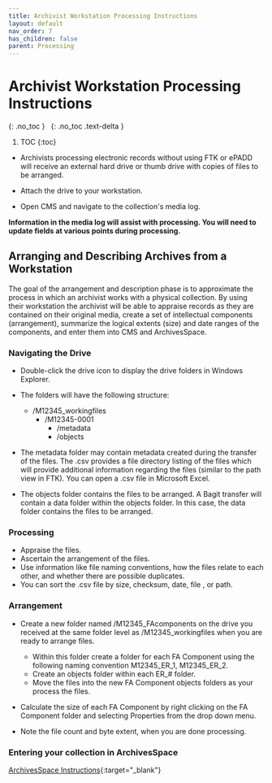 ```yaml
---
title: Archivist Workstation Processing Instructions
layout: default
nav_order: 7
has_children: false
parent: Processing
---
```


# Archivist Workstation Processing Instructions
{: .no_toc }
&nbsp;
{: .no_toc .text-delta }
1. TOC
{:toc}

* Archivists processing electronic records without using FTK or ePADD will receive an external hard drive or thumb drive with copies of files to be arranged.  

* Attach the drive to your workstation.  

* Open CMS and navigate
to the collection's media log.  

**Information in the media log will assist with processing. You will need to update fields at various points during processing.**

## Arranging and Describing Archives from a Workstation

The goal of the arrangement and description phase is to approximate the
process in which an archivist works with a physical collection. By using
their workstation the archivist will be able to appraise records as they are contained
on their original media, create a set of intellectual components
(arrangement), summarize the logical extents (size) and date ranges of
the components, and enter them into CMS and ArchivesSpace.

### Navigating the Drive

* Double-click the drive icon to display the drive folders in Windows Explorer.
* The folders will have the following structure:  
    * /M12345_workingfiles
		* /M12345-0001
			* /metadata
			* /objects 
        
* The metadata folder may contain metadata created during the transfer of the files. The .csv provides a file directory listing of the files which will provide additional information regarding the files (similar to the path view in FTK). You can open a .csv file in Microsoft Excel.

* The objects folder contains the files to be arranged. A Bagit transfer will contain a data folder within the objects folder. In this case, the data folder contains the files to be arranged.

### Processing  

* Appraise the files.  
* Ascertain the arrangement of the files.  
* Use information like file naming conventions, how the files relate to each other, and whether there are possible duplicates.  
* You can sort the .csv file by size, checksum, date, file , or path.  

### Arrangement  
* Create a new folder named /M12345_FAcomponents on the drive you received at the same folder level as /M12345_workingfiles when you are ready to arrange files.  
	* Within this folder create a folder for each FA Component using the following naming convention M12345_ER_1, M12345_ER_2.  
	* Create an objects folder within each ER_# folder.  
	* Move the files into the new FA Component objects folders as your process the files.  

* Calculate the size of each FA Component by right clicking on the FA Component folder and selecting Properties from the drop down menu.  
* Note the file count and byte extent, when you are done processing.  

### Entering your collection in ArchivesSpace
[ArchivesSpace Instructions](FTK-Processing-Instructions#entering-your-collection-in-archivesspace){:target="_blank"}